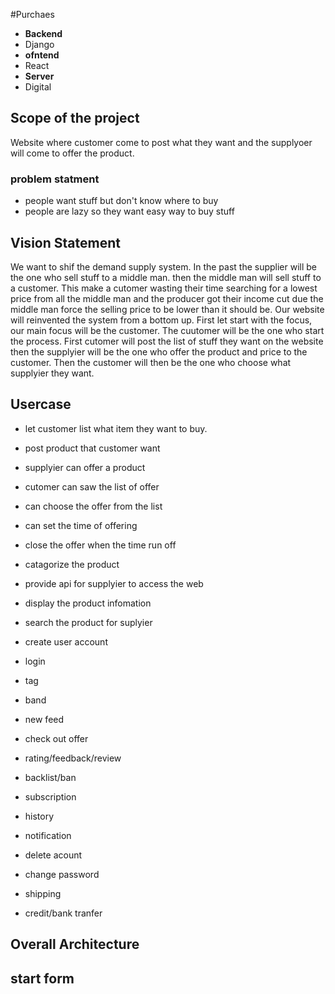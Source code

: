 #Purchaes

- __Backend__
 - Django 
- __ofntend__
 - React
- __Server__
 - Digital 
 
## Scope of the project
 Website where customer come to post what they want and the supplyoer will come to offer the product.

### problem statment
 - people want stuff but don't know where to buy
 - people are lazy so they want easy way to buy stuff

## Vision Statement
 We want to shif the demand supply system. In the past the supplier will be the one who sell stuff to a middle man. then the middle man will sell stuff to a customer. This make a cutomer wasting their time searching for a lowest price from all the middle man and the producer got their income cut due the middle man force the selling price to be lower than it should be. Our website will reinvented the system from a bottom up. First let start with the focus, our main focus will be the customer. The cuutomer will be the one who start the process. First cutomer will post the list of stuff they want on the website then the supplyier will be the one who offer the product and price to the customer. Then the customer will then be the one who choose what supplyier they want.
## Usercase
 - let customer list what item they want to buy.
 - post product that customer want
 - supplyier can offer a product
 - cutomer can saw the list of offer
 - can choose the offer from the list
 - can set the time of offering
 - close the offer when the time run off
 - catagorize the product
 - provide api for supplyier to access the web
 - display the product infomation
 - search the product for suplyier
 - create user account
 - login
 - tag
 - band 
 - new feed
 - check out offer
 - rating/feedback/review
 - backlist/ban
 - subscription
 
 - history
 - notification
 - delete acount
 - change password
 - shipping
 - credit/bank tranfer
## Overall Architecture 

## start form
